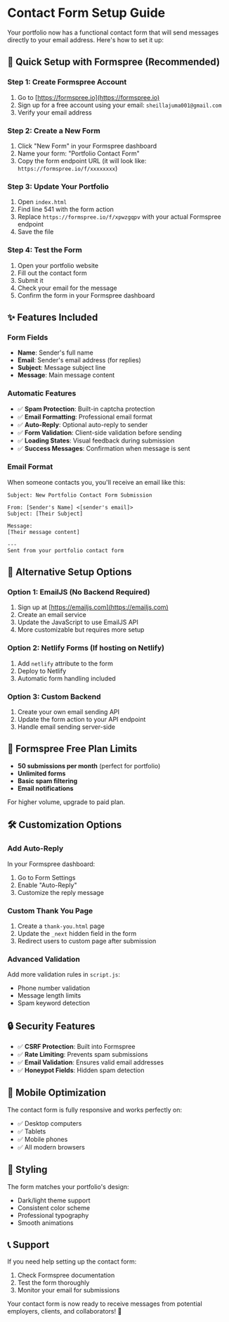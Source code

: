 # Contact Form Setup Guide

Your portfolio now has a functional contact form that will send messages directly to your email address. Here's how to set it up:

## 🚀 Quick Setup with Formspree (Recommended)

### Step 1: Create Formspree Account
1. Go to [https://formspree.io](https://formspree.io)
2. Sign up for a free account using your email: `sheillajuma001@gmail.com`
3. Verify your email address

### Step 2: Create a New Form
1. Click "New Form" in your Formspree dashboard
2. Name your form: "Portfolio Contact Form"
3. Copy the form endpoint URL (it will look like: `https://formspree.io/f/xxxxxxxx`)

### Step 3: Update Your Portfolio
1. Open `index.html`
2. Find line 541 with the form action
3. Replace `https://formspree.io/f/xpwzgqpv` with your actual Formspree endpoint
4. Save the file

### Step 4: Test the Form
1. Open your portfolio website
2. Fill out the contact form
3. Submit it
4. Check your email for the message
5. Confirm the form in your Formspree dashboard

## ✨ Features Included

### Form Fields
- **Name**: Sender's full name
- **Email**: Sender's email address (for replies)
- **Subject**: Message subject line
- **Message**: Main message content

### Automatic Features
- ✅ **Spam Protection**: Built-in captcha protection
- ✅ **Email Formatting**: Professional email format
- ✅ **Auto-Reply**: Optional auto-reply to sender
- ✅ **Form Validation**: Client-side validation before sending
- ✅ **Loading States**: Visual feedback during submission
- ✅ **Success Messages**: Confirmation when message is sent

### Email Format
When someone contacts you, you'll receive an email like this:

```
Subject: New Portfolio Contact Form Submission

From: [Sender's Name] <[sender's email]>
Subject: [Their Subject]

Message:
[Their message content]

---
Sent from your portfolio contact form
```

## 🔧 Alternative Setup Options

### Option 1: EmailJS (No Backend Required)
1. Sign up at [https://emailjs.com](https://emailjs.com)
2. Create an email service
3. Update the JavaScript to use EmailJS API
4. More customizable but requires more setup

### Option 2: Netlify Forms (If hosting on Netlify)
1. Add `netlify` attribute to the form
2. Deploy to Netlify
3. Automatic form handling included

### Option 3: Custom Backend
1. Create your own email sending API
2. Update the form action to your API endpoint
3. Handle email sending server-side

## 📧 Formspree Free Plan Limits
- **50 submissions per month** (perfect for portfolio)
- **Unlimited forms**
- **Basic spam filtering**
- **Email notifications**

For higher volume, upgrade to paid plan.

## 🛠️ Customization Options

### Add Auto-Reply
In your Formspree dashboard:
1. Go to Form Settings
2. Enable "Auto-Reply"
3. Customize the reply message

### Custom Thank You Page
1. Create a `thank-you.html` page
2. Update the `_next` hidden field in the form
3. Redirect users to custom page after submission

### Advanced Validation
Add more validation rules in `script.js`:
- Phone number validation
- Message length limits
- Spam keyword detection

## 🔒 Security Features
- ✅ **CSRF Protection**: Built into Formspree
- ✅ **Rate Limiting**: Prevents spam submissions
- ✅ **Email Validation**: Ensures valid email addresses
- ✅ **Honeypot Fields**: Hidden spam detection

## 📱 Mobile Optimization
The contact form is fully responsive and works perfectly on:
- ✅ Desktop computers
- ✅ Tablets
- ✅ Mobile phones
- ✅ All modern browsers

## 🎨 Styling
The form matches your portfolio's design:
- Dark/light theme support
- Consistent color scheme
- Professional typography
- Smooth animations

## 📞 Support
If you need help setting up the contact form:
1. Check Formspree documentation
2. Test the form thoroughly
3. Monitor your email for submissions

Your contact form is now ready to receive messages from potential employers, clients, and collaborators! 🚀
